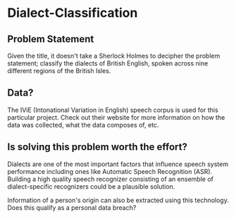 # Dialect-Classification

## Problem Statement
Given the title, it doesn't take a Sherlock Holmes to decipher the problem statement; classify the dialects of British English, spoken across nine different regions of the British Isles. 

## Data? 
The IViE (Intonational Variation in English) speech corpus is used for this particular project. Check out their website for more information on how the data was collected, what the data composes of, etc. 

## Is solving this problem worth the effort? 
Dialects are one of the most important factors that influence speech system performance including ones like Automatic Speech Recognition (ASR). Building a high quality speech recognizer consisting of an ensemble of dialect-specific recognizers could be a plausible solution. 

Information of a person's origin can also be extracted using this technology. Does this qualify as a personal data breach?



